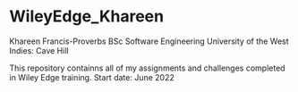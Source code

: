 # WileyEdge_Khareen
Khareen Francis-Proverbs
BSc Software Engineering
University of the West Indies: Cave Hill


This repository containns all of my assignments and challenges completed in Wiley Edge training. 
Start date: June 2022
